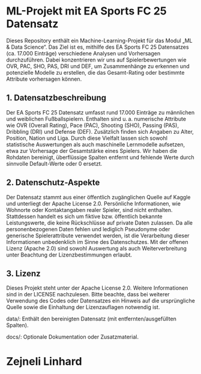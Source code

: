 # ML-Projekt mit EA Sports FC 25 Datensatz

Dieses Repository enthält ein Machine-Learning-Projekt für das Modul „ML & Data Science“. Das Ziel ist es, mithilfe des EA Sports FC 25 Datensatzes (ca. 17.000 Einträge) verschiedene Analysen und Vorhersagen durchzuführen. Dabei konzentrieren wir uns auf Spielerbewertungen wie OVR, PAC, SHO, PAS, DRI und DEF, um Zusammenhänge zu erkennen und potenzielle Modelle zu erstellen, die das Gesamt-Rating oder bestimmte Attribute vorhersagen können.

## 1. Datensatzbeschreibung 

Der EA Sports FC 25 Datensatz umfasst rund 17.000 Einträge zu männlichen und weiblichen Fußballspielern. Enthalten sind u. a. numerische Attribute wie OVR (Overall Rating), Pace (PAC), Shooting (SHO), Passing (PAS), Dribbling (DRI) und Defense (DEF). Zusätzlich finden sich Angaben zu Alter, Position, Nation und Liga. Durch diese Vielfalt lassen sich sowohl statistische Auswertungen als auch maschinelle Lernmodelle aufsetzen, etwa zur Vorhersage der Gesamtstärke eines Spielers. Wir haben die Rohdaten bereinigt, überflüssige Spalten entfernt und fehlende Werte durch sinnvolle Default-Werte oder 0 ersetzt.

## 2. Datenschutz-Aspekte 

Der Datensatz stammt aus einer öffentlich zugänglichen Quelle auf Kaggle und unterliegt der Apache License 2.0. Persönliche Informationen, wie Wohnorte oder Kontaktangaben realer Spieler, sind nicht enthalten. Stattdessen handelt es sich um fiktive bzw. öffentlich bekannte Leistungswerte, die keine Rückschlüsse auf private Daten zulassen. Da alle personenbezogenen Daten fehlen und lediglich Pseudonyme oder generische Spielerattribute verwendet werden, ist die Verarbeitung dieser Informationen unbedenklich im Sinne des Datenschutzes. Mit der offenen Lizenz (Apache 2.0) sind sowohl Auswertung als auch Weiterverbreitung unter Beachtung der Lizenzbestimmungen erlaubt.

## 3. Lizenz

Dieses Projekt steht unter der Apache License 2.0. Weitere Informationen sind in der LICENSE nachzulesen. Bitte beachte, dass bei weiterer Verwendung des Codes oder Datensatzes ein Hinweis auf die ursprüngliche Quelle sowie die Einhaltung der Lizenzauflagen notwendig ist.



data/: Enthält den bereinigten Datensatz (mit entfernten/ausgefüllten Spalten).

docs/: Optionale Dokumentation oder Zusatzmaterial.

# Zejneli Linhard
